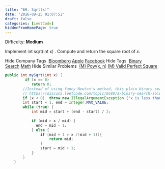 ```yaml
---
title: "69. Sqrt(x)"
date: "2016-09-25 01:07:51"
draft: false
categories: [LeetCode]
hiddenFromHomePage: true
---
```

Difficulty: **Medium**

Implement int sqrt(int x)
.
Compute and return the square root of *x*.

Hide Company Tags
 [Bloomberg](https://leetcode.com/company/bloomberg/) [Apple](https://leetcode.com/company/apple/) [Facebook](https://leetcode.com/company/facebook/)
Hide Tags
 [Binary Search](https://leetcode.com/tag/binary-search/) [Math](https://leetcode.com/tag/math/)
Hide Similar Problems
 [(M) Pow(x, n)](https://leetcode.com/problems/powx-n/) [(M) Valid Perfect Square](https://leetcode.com/problems/valid-perfect-square/)

```java
public int mySqrt(int x) {
         if (x == 0)
            return 0;
        //Instead of using fancy Newton's method, this plain binary search approach also works.
        // https://discuss.leetcode.com/topic/8680/a-binary-search-solution
        if (x < 0)  throw new IllegalArgumentException ("x is less than 0");
        int start = 1, end = Integer.MAX_VALUE;
        while (true) {
            int mid = start + (end - start) / 2;
            
            if (mid > x / mid) {
              end = mid - 1;
            } else {
                if (mid + 1 > x /(mid + 1)){
                    return mid;
                }
                start = mid + 1;
            }
        }
    }
```
